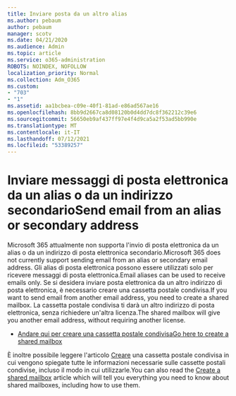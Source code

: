 ```yaml
---
title: Inviare posta da un altro alias
ms.author: pebaum
author: pebaum
manager: scotv
ms.date: 04/21/2020
ms.audience: Admin
ms.topic: article
ms.service: o365-administration
ROBOTS: NOINDEX, NOFOLLOW
localization_priority: Normal
ms.collection: Adm_O365
ms.custom:
- "703"
- "1"
ms.assetid: aa1bcbea-c09e-40f1-81ad-e86ad567ae16
ms.openlocfilehash: 8bb9d2667ca8d08120b0d4dd7dc8f362212c39e6
ms.sourcegitcommit: 56650eb9af437ff97e4f4d9ca5a2f53ad5bb990e
ms.translationtype: MT
ms.contentlocale: it-IT
ms.lasthandoff: 07/12/2021
ms.locfileid: "53389257"
---
```

# <a name="send-email-from-an-alias-or-secondary-address"></a><span data-ttu-id="30ec6-102">Inviare messaggi di posta elettronica da un alias o da un indirizzo secondario</span><span class="sxs-lookup"><span data-stu-id="30ec6-102">Send email from an alias or secondary address</span></span>

<span data-ttu-id="30ec6-103">Microsoft 365 attualmente non supporta l'invio di posta elettronica da un alias o da un indirizzo di posta elettronica secondario.</span><span class="sxs-lookup"><span data-stu-id="30ec6-103">Microsoft 365 does not currently support sending email from an alias or secondary email address.</span></span> <span data-ttu-id="30ec6-104">Gli alias di posta elettronica possono essere utilizzati solo per ricevere messaggi di posta elettronica.</span><span class="sxs-lookup"><span data-stu-id="30ec6-104">Email aliases can be used to receive emails only.</span></span> <span data-ttu-id="30ec6-105">Se si desidera inviare posta elettronica da un altro indirizzo di posta elettronica, è necessario creare una cassetta postale condivisa.</span><span class="sxs-lookup"><span data-stu-id="30ec6-105">If you want to send email from another email address, you need to create a shared mailbox.</span></span> <span data-ttu-id="30ec6-106">La cassetta postale condivisa ti darà un altro indirizzo di posta elettronica, senza richiedere un'altra licenza.</span><span class="sxs-lookup"><span data-stu-id="30ec6-106">The shared mailbox will give you another email address, without requiring another license.</span></span>
  
- [<span data-ttu-id="30ec6-107">Andare qui per creare una cassetta postale condivisa</span><span class="sxs-lookup"><span data-stu-id="30ec6-107">Go here to create a shared mailbox</span></span>](https://portal.office.com/AdminPortal/Home#/AssistedGuide/addemailoptions)

<span data-ttu-id="30ec6-108">È inoltre possibile leggere l'articolo [Creare](/microsoft-365/admin/email/create-a-shared-mailbox) una cassetta postale condivisa in cui vengono spiegate tutte le informazioni necessarie sulle cassette postali condivise, incluso il modo in cui utilizzarle.</span><span class="sxs-lookup"><span data-stu-id="30ec6-108">You can also read the [Create a shared mailbox](/microsoft-365/admin/email/create-a-shared-mailbox) article which will tell you everything you need to know about shared mailboxes, including how to use them.</span></span>
